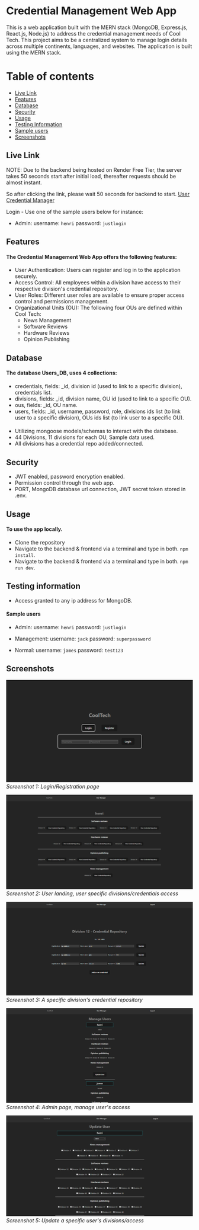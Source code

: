 # Credential Management Web App

This is a web application built with the MERN stack (MongoDB, Express.js, React.js, Node.js) to address the credential management needs of Cool Tech. 
This project aims to be a centralized system to manage login details across multiple continents, languages, and websites. 
The application is built using the MERN stack. 

Table of contents
=================
<!--ts-->
   * [Live Link](#Live-Link)
   * [Features](#Features)
   * [Database](#Database)
   * [Security](#Security)
   * [Usage](#Usage)
   * [Testing Information](#Testing-Information)
   * [Sample users](#Sample-users)
   * [Screenshots](Screenshots)
<!--te-->

## Live Link
NOTE: Due to the backend being hosted on Render Free Tier, the server takes 50 seconds start after initial load, thereafter requests should be almost instant.

So after clicking the link, please wait 50 seconds for backend to start.
[User Credential Manager](https://65ce0e98bac17706b51798e3--resplendent-pithivier-138605.netlify.app)

Login - Use one of the sample users below for instance:
- Admin: username: `henri` password: `justlogin`

## Features
#### The Credential Management Web App offers the following features:

- User Authentication: Users can register and log in to the application securely.
- Access Control: All employees within a division have access to their respective division's credential repository.
- User Roles: Different user roles are available to ensure proper access control and permissions management.
- Organizational Units (OU): The following four OUs are defined within Cool Tech:
  - News Management
  - Software Reviews
  - Hardware Reviews
  - Opinion Publishing

## Database 
#### The database Users_DB, uses 4 collections:
- credentials, fields: _id, division id (used to link to a specific division), credentials list.
- divisions, fields: _id, division name, OU id (used to link to a specific OU).
- ous, fields: _id, OU name.
- users, fields: _id, username, password, role, divisions ids list (to link user to a specific division), OUs ids list (to link user to a specific OU).

#### 

- Utilizing mongoose models/schemas to interact with the database.
- 44 Divisions, 11 divisions for each OU, Sample data used.
- All divisions has a credential repo added/connected.

## Security

- JWT enabled, password encryption enabled.
- Permission control through the web app.
- PORT, MongoDB database url connection, JWT secret token stored in .env.

## Usage

#### To use the app locally.
- Clone the repository
- Navigate to the backend & frontend via a terminal and type in both. `npm install`.
- Navigate to the backend & frontend via a terminal and type in both. `npm run dev`.

## Testing information

- Access granted to any ip address for MongoDB.

#### Sample users

- Admin: username: `henri` password: `justlogin`

- Management: username: `jack` password: `superpassword`

- Normal: username: `james` password: `test123`

## Screenshots

![Screenshot 1](app-screenshots/login-landing.png)
*Screenshot 1: Login/Registration page*

![Screenshot 2](app-screenshots/user-divisions.png)
*Screenshot 2: User landing, user specific divisions/credentials access*

![Screenshot 3](app-screenshots/credential-repo.png)
*Screenshot 3: A specific division's credential repository*

![Screenshot 4](app-screenshots/manage-users.png)
*Screenshot 4: Admin page, manage user's access*

![Screenshot 5](app-screenshots/update-user.png)
*Screenshot 5: Update a specific user's divisions/access*
